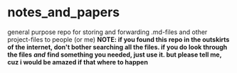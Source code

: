 # notes_and_papers
general purpose repo for storing and forwarding .md-files and other project-files to people (or me)
**NOTE: if you found this repo in the outskirts of the internet, don't bother searching all the files. if you do look through the files** ***and*** **find something you needed, just use it. but please tell me, cuz i would be amazed if that where to happen**
